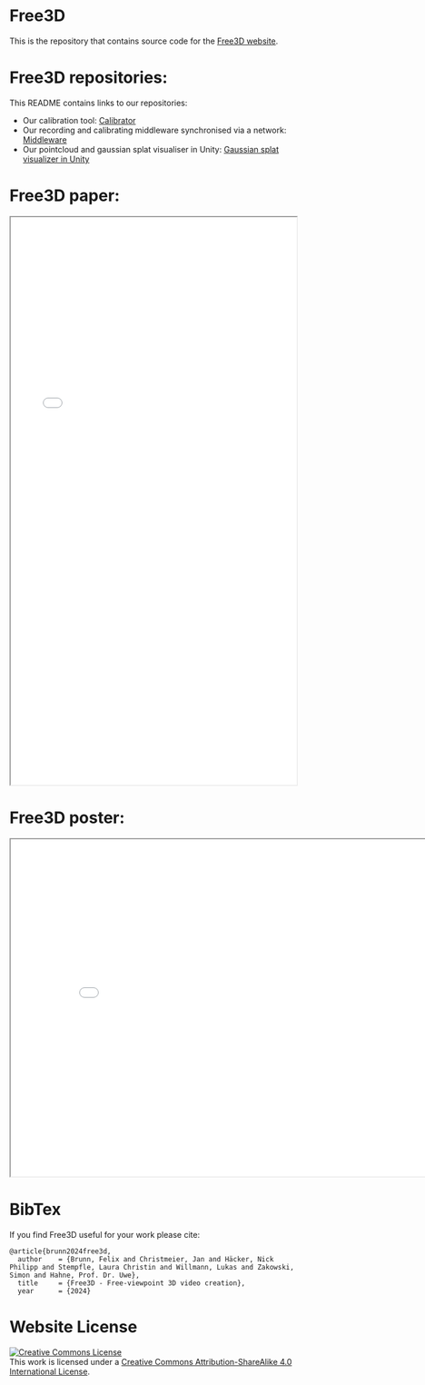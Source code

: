 # Free3D

This is the repository that contains source code for the [Free3D website](https://hfu-dm-free3d.github.io/free3d.github.io/).

# Free3D repositories:

This README contains links to our repositories:

- Our calibration tool: [Calibrator](https://github.com/HFU-DM-free3D/calibrating)
- Our recording and calibrating middleware synchronised via a network: [Middleware](https://github.com/HFU-DM-free3D/RecorderOperator)
- Our pointcloud and gaussian splat visualiser in Unity: [Gaussian splat visualizer in Unity](https://github.com/HFU-DM-free3D/UnityGaussianSplatting)

# Free3D paper:

<iframe src="./static/paper/Free3D___Free_viewpoint_3D_video_creation.pdf" width="100%" height="1000px">
Diesen Text sieht man, falls der Browser das iframe-Element nicht unterstützt.
</iframe>

# Free3D poster:

<div>
<iframe src="./static/poster/Free3D Poster.pdf" width="841px" height="594px">
Diesen Text sieht man, falls der Browser das iframe-Element nicht unterstützt.
</iframe>
</div>

# BibTex

If you find Free3D useful for your work please cite:
```
@article{brunn2024free3d,
  author    = {Brunn, Felix and Christmeier, Jan and Häcker, Nick Philipp and Stempfle, Laura Christin and Willmann, Lukas and Zakowski, Simon and Hahne, Prof. Dr. Uwe},
  title     = {Free3D - Free-viewpoint 3D video creation},
  year      = {2024}
```

# Website License
<a rel="license" href="http://creativecommons.org/licenses/by-sa/4.0/"><img alt="Creative Commons License" style="border-width:0" src="https://i.creativecommons.org/l/by-sa/4.0/88x31.png" /></a><br />This work is licensed under a <a rel="license" href="http://creativecommons.org/licenses/by-sa/4.0/">Creative Commons Attribution-ShareAlike 4.0 International License</a>.
